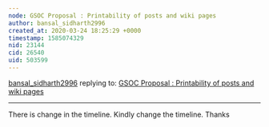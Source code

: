 ```yaml
---
node: GSOC Proposal : Printability of posts and wiki pages
author: bansal_sidharth2996
created_at: 2020-03-24 18:25:29 +0000
timestamp: 1585074329
nid: 23144
cid: 26540
uid: 503599
---
```




[bansal_sidharth2996](../profile/bansal_sidharth2996) replying to: [GSOC Proposal : Printability of posts and wiki pages](../notes/rbothra77/03-15-2020/gsoc-proposal-printability-of-posts-and-wiki-pages)

----
There is change in the timeline. Kindly change the timeline. Thanks